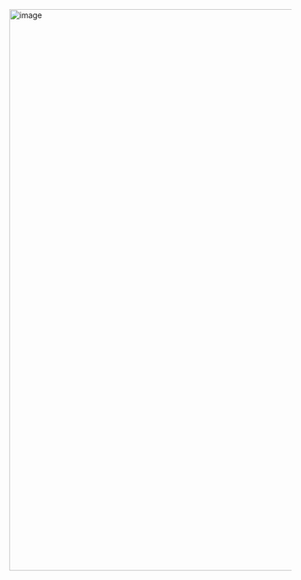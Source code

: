 <img width="1002" alt="image" src="https://github.com/RevadiSundaram/ICodeThis-Projects/assets/47391816/a5e375fa-d2c3-47c9-adf6-b1bff8c919dd">
